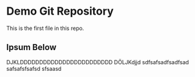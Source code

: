 # Demo Git Repository

This is the first file in this repo.

## Ipsum Below

DJKLDDDDDDDDDDDDDDDDDDDDDDDD
DÖLJKdjjd
sdfsafsadfsadfsad
safsafsfsafsd
sfsaasd
